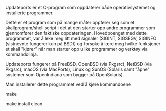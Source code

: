 Updateports er et C-program som oppdaterer både operativsystemet og installerte programmer.

Dette er et program som på mange måter oppfører seg som et skallprogram/shell script i det at den starter opp andre programmer som gjennomfører den faktiske oppdateringen. Hovedpoenget med dette programmet, var å leke meg litt med signaler (SIGINT, SIGSEGV, SIGINFO (sistnevnte fungerer kun på BSD)) og forsøke å lære meg hvilke funksjoner et skall "kjører" når man starter opp ulike programmer og verktøy via kommandolinja.

Updateports fungerer på FreeBSD, OpenBSD (via Pkgsrc), NetBSD (via Pkgsrc), macOS (via MacPorts), Linux og SunOS (Solaris samt "åpne" systemer som OpenIndiana som bygger på OpenSolaris).

Man installerer dette programmet ved å kjøre kommandoene

make

make install clean